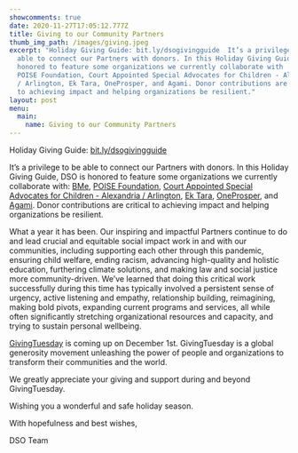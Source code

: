 ```yaml
---
showcomments: true
date: 2020-11-27T17:05:12.777Z
title: Giving to our Community Partners
thumb_img_path: /images/giving.jpeg
excerpt: "Holiday Giving Guide: bit.ly/dsogivingguide  It’s a privilege to be
  able to connect our Partners with donors. In this Holiday Giving Guide, DSO is
  honored to feature some organizations we currently collaborate with : BMe,
  POISE Foundation, Court Appointed Special Advocates for Children - Alexandria
  / Arlington, Ek Tara, OneProsper, and Agami. Donor contributions are critical
  to achieving impact and helping organizations be resilient."
layout: post
menu:
  main:
    name: Giving to our Community Partners
---
```

Holiday Giving Guide: [bit.ly/dsogivingguide](https://bit.ly/dsogivingguide)

It’s a privilege to be able to connect our Partners with donors. In this Holiday Giving Guide, DSO is honored to feature some organizations we currently collaborate with: [BMe](https://bmecommunity.org/), [POISE Foundation](https://www.poisefoundation.org/), [Court Appointed Special Advocates for Children - Alexandria / Arlington](https://www.scanva.org/child-advocacy/alexandriaarlington/), [Ek Tara](https://ektara.org.in/), [OneProsper](https://www.oneprosper.org/), and [Agami](https://agami.in/). Donor contributions are critical to achieving impact and helping organizations be resilient.

What a year it has been. Our inspiring and impactful Partners continue to do and lead crucial and equitable social impact work in and with our communities, including supporting each other through this pandemic, ensuring child welfare, ending racism, advancing high-quality and holistic education, furthering climate solutions, and making law and social justice more community-driven. We’ve learned that doing this critical work successfully during this time has typically involved a persistent sense of urgency, active listening and empathy, relationship building, reimagining, making bold pivots, expanding current programs and services, all while often significantly stretching organizational resources and capacity, and trying to sustain personal wellbeing. 

[GivingTuesday](https://www.givingtuesday.org/) is coming up on December 1st. GivingTuesday is a global generosity movement unleashing the power of people and organizations to transform their communities and the world.

We greatly appreciate your giving and support during and beyond GivingTuesday. 

Wishing you a wonderful and safe holiday season. 

With hopefulness and best wishes,

DSO Team